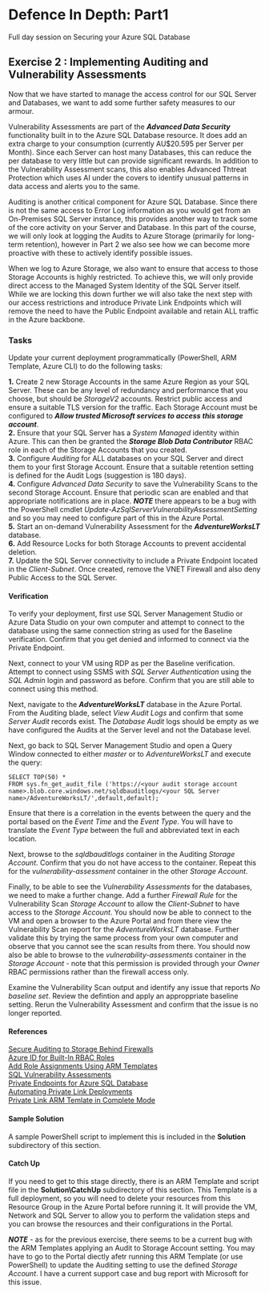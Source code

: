 # Defence In Depth: Part1
Full day session on Securing your Azure SQL Database


## Exercise 2 : Implementing Auditing and Vulnerability Assessments

Now that we have started to manage the access control for our SQL Server and Databases, we want to add some further safety measures to our armour.

Vulnerability Assessments are part of the ***Advanced Data Security*** functionality built in to the Azure SQL Database resource. It does add an extra charge to your consumption (currently AU$20.595 per Server per Month). Since each Server can host many Databases, this can reduce the per database to very little but can provide significant rewards. In addition to the Vulnerability Assessment scans, this also enables Advanced Thtreat Protection which uses AI under the covers to identify unusual patterns in data access and alerts you to the same.

Auditing is another critical component for Azure SQL Database. Since there is not the same access to Error Log information as you would get from an On-Premises SQL Server instance, this provides another way to track some of the core activity on your Server and Database. In this part of the course, we will only look at logging the Audits to Azure Storage (primarily for long-term retention), however in Part 2 we also see how we can become more proactive with these to actively identify possible issues.

When we log to Azure Storage, we also want to ensure that access to those Storage Accounts is highly restricted. To achieve this, we will only provide direct access to the Managed System Identity of the SQL Server itself. While we are locking this down further we will also take the next step with our access restrictions and introduce Private Link Endpoints which will remove the need to have the Public Endpoint available and retain ALL traffic in the Azure backbone.


### Tasks

Update your current deployment programmatically (PowerShell, ARM Template, Azure CLI) to do the following tasks:

**1.** Create 2 new Storage Accounts in the same Azure Region as your SQL Server. These can be any level of redundancy and performance that you choose, but should be *StorageV2* accounts. Restrict public access and ensure a suitable TLS version for the traffic. Each Storage Account must be configured to ***Allow trusted Microsoft services to access this storage account***.      
**2.** Ensure that your SQL Server has a *System Managed* identity within Azure. This can then be granted the ***Storage Blob Data Contributor*** RBAC role in each of the Storage Accounts that you created.  
**3.** Configure *Auditing* for ALL databases on your SQL Server and direct them to your first Storage Account. Ensure that a suitable retention setting is defined for the Audit Logs (suggestion is 180 days).  
**4.** Configure *Advanced Data Security* to save the Vulnerability Scans to the second Storage Account. Ensure that periodic scan are enabled and that appropriate notifications are in place. ***NOTE*** there appears to be a bug with the PowerShell cmdlet *Update-AzSqlServerVulnerabilityAssessmentSetting* and so you may need to configure part of this in the Azure Portal.     
**5.** Start an on-demand Vulnerability Assessment for the ***AdventureWorksLT*** database.  
**6.** Add Resource Locks for both Storage Accounts to prevent accidental deletion.  
**7.** Update the SQL Server connectivity to include a Private Endpoint located in the *Client-Subnet*. Once created, remove the VNET Firewall and also deny Public Access to the SQL Server.  


#### Verification

To verify your deployment, first use SQL Server Management Studio or Azure Data Studio on your own computer and attempt to connect to the database using the same connection string as used for the Baseline verification.  Confirm that you get denied and informed to connect via the Private Endpoint.

Next, connect to your VM using RDP as per the Baseline verification. Attempt to connect using SSMS with *SQL Server Authentication* using the *SQL Admin* login and password as before. Confirm that you are still able to connect using this method.

Next, navigate to the ***AdventureWorksLT*** database in the Azure Portal. From the Auditing blade, select *View Audit Logs* and confirm that some *Server Audit* records exist. The *Database Audit* logs should be empty as we have configured the Audits at the Server level and not the Database level.

Next, go back to SQL Server Management Studio and open a Query Window connected to either *master* or to *AdventureWorksLT* and execute the query:  
```
SELECT TOP(50) *   
FROM sys.fn_get_audit_file ('https://<your audit storage account name>.blob.core.windows.net/sqldbauditlogs/<your SQL Server name>/AdventureWorksLT/',default,default);
```  
Ensure that there is a correlation in the events between the query and the portal based on the *Event Time* and the *Event Type*. You will have to translate the *Event Type* between the full and abbreviated text in each location.    

Next, browse to the *sqldbauditlogs* container in the Auditing *Storage Account*. Confirm that you do not have access to the container. Repeat this for the *vulnerability-assessment* container in the other *Storage Account*.

Finally, to be able to see the *Vulnerability Assessments* for the databases, we need to make a further change. Add a further *Firewall Rule* for the Vulnerability Scan *Storage Account* to allow the *Client-Subnet* to have access to the *Storage Account*. You should now be able to connect to the VM and open a browser to the Azure Portal and from there view the Vulnerability Scan report for the *AdventureWorksLT* database. Further validate this by trying the same process from your own computer and observe that you cannot see the scan results from there. You should now also be able to browse to the *vulnerability-assessments* container in the *Storage Account* - note that this permission is provided through your *Owner* RBAC permissions rather than the firewall access only.

Examine the Vulnerability Scan output and identify any issue that reports *No baseline set*. Review the defintion and apply an approppriate baseline setting. Rerun the Vulnerability Assessment and confirm that the issue is no longer reported. 


#### References

[Secure Auditing to Storage Behind Firewalls](https://docs.microsoft.com/en-us/azure/azure-sql/database/audit-write-storage-account-behind-vnet-firewall)  
[Azure ID for Built-In RBAC Roles](https://docs.microsoft.com/en-us/azure/role-based-access-control/built-in-roles)  
[Add Role Assignments Using ARM Templates](https://docs.microsoft.com/en-us/azure/role-based-access-control/role-assignments-template)  
[SQL Vulnerability Assessments](https://docs.microsoft.com/en-us/azure/azure-sql/database/sql-vulnerability-assessment)  
[Private Endpoints for Azure SQL Database](https://docs.microsoft.com/en-us/azure/azure-sql/database/private-endpoint-overview)  
[Automating Private Link Deployments](https://www.huuhka.net/automating-azure-private-link-storage-private-endpoints/)  
[Private Link ARM Temlate in Complete Mode](https://feedback.azure.com/forums/217313-networking/suggestions/40395946-private-endpoint-arm-template-deployment-fix-comp)  


#### Sample Solution

A sample PowerShell script to implement this is included in the **Solution** subdirectory of this section.


#### Catch Up

If you need to get to this stage directly, there is an ARM Template and script file in the **Solution\CatchUp** subdirectory of this section. This Template is a full deployment, so you will need to delete your resources from this Resource Group in the Azure Portal before running it. It will provide the VM, Network and SQL Server to allow you to perform the validation steps and you can browse the resources and their configurations in the Portal.

***NOTE*** - as for the previous exercise, there seems to be a current bug with the ARM Templates applying an Audit to Storage Account setting. You may have to go to the Portal diectly afetr running this ARM Template (or use PowerShell) to update the Auditing setting to use the defined *Storage Account*. I have a current support case and bug report with Microsoft for this issue.